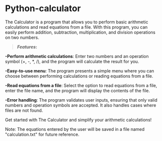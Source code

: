 # Python-calculator
The Calculator is a program that allows you to perform basic arithmetic calculations and read equations from a file. With this program, you can easily perform addition, subtraction, multiplication, and division operations on two numbers.

> **_Features_:**

**-Perform arithmetic calculations**: Enter two numbers and an operation symbol (+, -, *, /), and the program will calculate the result for you.

**-Easy-to-use menu**: The program presents a simple menu where you can choose between performing calculations or reading equations from a file.

**-Read equations from a file**: Select the option to read equations from a file, enter the file name, and the program will display the contents of the file.

**-Error handling**: The program validates user inputs, ensuring that only valid numbers and operation symbols are accepted. It also handles cases where files are not found.

Get started with The Calculator and simplify your arithmetic calculations!

Note: The equations entered by the user will be saved in a file named "calculation.txt" for future reference.
